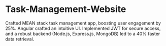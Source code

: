 # Task-Management-Website
Crafted MEAN stack task management app, boosting user engagement by 25%. Angular crafted an intuitive UI. Implemented JWT for secure access, and a robust backend (Node.js, Express.js, MongoDB) led to a 40% faster data retrieval.

